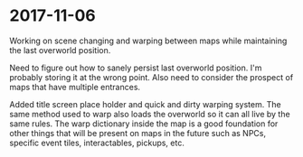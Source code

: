 # 2017-11-06

Working on scene changing and warping between maps while maintaining the last overworld position.

Need to figure out how to sanely persist last overworld position. I'm probably storing it at the wrong point.
Also need to consider the prospect of maps that have multiple entrances. 

Added title screen place holder and quick and dirty warping system. The same method used to warp also loads the overworld so it
can all live by the same rules. The warp dictionary inside the map is a good foundation for other things that will be present on
maps in the future such as NPCs, specific event tiles, interactables, pickups, etc.
